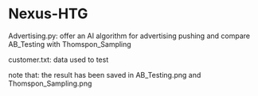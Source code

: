 # Nexus-HTG

Advertising.py: offer an AI algorithm for advertising pushing and compare AB_Testing with Thomspon_Sampling

customer.txt: data used to test

note that: the result has been saved in AB_Testing.png and Thomspon_Sampling.png
